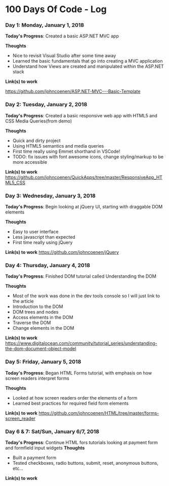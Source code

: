 # 100 Days Of Code - Log

### Day 1: Monday, January 1, 2018

**Today's Progress**: 
  Created a basic ASP.NET MVC app
  
**Thoughts** 
  - Nice to revisit Visual Studio after some time away
  - Learned the basic fundamentals that go into creating a MVC application
  - Understand how Views are created and manipulated within the ASP.NET stack
  
**Link(s) to work**

https://github.com/johncoenen/ASP.NET-MVC---Basic-Template

### Day 2: Tuesday, January 2, 2018

**Today's Progress**: 
  Created a basic responsive web app with HTML5 and CSS Media Queries(from demo)
  
**Thoughts** 
  - Quick and dirty project
  - Using HTML5 semantics and media queries
  - First time really using Emmet shorthand in VSCode!
  - TODO: fix issues with font awesome icons, change styling/markup to be more accessible
  
**Link(s) to work**
https://github.com/johncoenen/QuickApps/tree/master/ResponsiveApp_HTML5_CSS

### Day 3: Wednesday, January 3, 2018

**Today's Progress**: 
  Begin looking at jQuery UI, starting with draggable DOM elements
  
**Thoughts** 
  - Easy to user interface
  - Less javascript than expected
  - First time really using jQuery  
  
**Link(s) to work**
https://github.com/johncoenen/jQuery

### Day 4: Thursday, January 4, 2018

**Today's Progress**: 
  Finished DOM tutorial called Understanding the DOM
  
**Thoughts** 
  - Most of the work was done in the dev tools console so I will just link to the article
  - Introduction to the DOM
  - DOM trees and nodes
  - Access elements in the DOM
  - Traverse the DOM
  - Change elements in the DOM
  
**Link(s) to work**
https://www.digitalocean.com/community/tutorial_series/understanding-the-dom-document-object-model

### Day 5: Friday, January 5, 2018

**Today's Progress**: 
  Began HTML Forms tutorial, with emphasis on how screen readers interpret forms
  
**Thoughts** 
  - Looked at how screen readers order the elements of a form
  - Learned best practices for required field form elements
  
**Link(s) to work**
https://github.com/johncoenen/HTML/tree/master/forms-screen_reader

### Day 6 & 7: Sat/Sun, January 6/7, 2018

**Today's Progress**: 
  Continue HTML fors tutorials looking at payment form and formfield input widgets
**Thoughts** 
  - Built a payment form
  - Tested checkboxes, radio buttons, submit, reset, anonymous buttons, etc...
  
**Link(s) to work**


